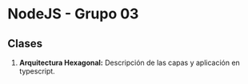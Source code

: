# NodeJS - Grupo 03

## Clases

1. **Arquitectura Hexagonal:** Descripción de las capas y aplicación en typescript.
